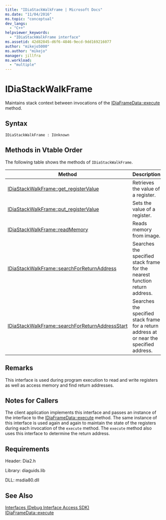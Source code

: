 ```yaml
---
title: "IDiaStackWalkFrame | Microsoft Docs"
ms.date: "11/04/2016"
ms.topic: "conceptual"
dev_langs: 
  - "C++"
helpviewer_keywords: 
  - "IDiaStackWalkFrame interface"
ms.assetid: 42d82845-d6f6-4846-9ecd-9dd169216077
author: "mikejo5000"
ms.author: "mikejo"
manager: jillfra
ms.workload: 
  - "multiple"
---
```

# IDiaStackWalkFrame
Maintains stack context between invocations of the [IDiaFrameData::execute](../../debugger/debug-interface-access/idiaframedata-execute.md) method.  
  
## Syntax  
  
```  
IDiaStackWalkFrame : IUnknown  
```  
  
## Methods in Vtable Order  
 The following table shows the methods of `IDiaStackWalkFrame`.  
  
|Method|Description|  
|------------|-----------------|  
|[IDiaStackWalkFrame::get_registerValue](../../debugger/debug-interface-access/idiastackwalkframe-get-registervalue.md)|Retrieves the value of a register.|  
|[IDiaStackWalkFrame::put_registerValue](../../debugger/debug-interface-access/idiastackwalkframe-put-registervalue.md)|Sets the value of a register.|  
|[IDiaStackWalkFrame::readMemory](../../debugger/debug-interface-access/idiastackwalkframe-readmemory.md)|Reads memory from image.|  
|[IDiaStackWalkFrame::searchForReturnAddress](../../debugger/debug-interface-access/idiastackwalkframe-searchforreturnaddress.md)|Searches the specified stack frame for the nearest function return address.|  
|[IDiaStackWalkFrame::searchForReturnAddressStart](../../debugger/debug-interface-access/idiastackwalkframe-searchforreturnaddressstart.md)|Searches the specified stack frame for a return address at or near the specified address.|  
  
## Remarks  
 This interface is used during program execution to read and write registers as well as access memory and find return addresses.  
  
## Notes for Callers  
 The client application implements this interface and passes an instance of the interface to the [IDiaFrameData::execute](../../debugger/debug-interface-access/idiaframedata-execute.md) method. The same instance of this interface is used again and again to maintain the state of the registers during each invocation of the `execute` method. The `execute` method also uses this interface to determine the return address.  
  
## Requirements  
 Header: Dia2.h  
  
 Library: diaguids.lib  
  
 DLL: msdia80.dll  
  
## See Also  
 [Interfaces (Debug Interface Access SDK)](../../debugger/debug-interface-access/interfaces-debug-interface-access-sdk.md)   
 [IDiaFrameData::execute](../../debugger/debug-interface-access/idiaframedata-execute.md)